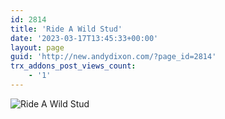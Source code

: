 ```yaml
---
id: 2814
title: 'Ride A Wild Stud'
date: '2023-03-17T13:45:33+00:00'
layout: page
guid: 'http://new.andydixon.com/?page_id=2814'
trx_addons_post_views_count:
    - '1'
---
```


![Ride A Wild Stud](https://i0.wp.com/assets.g8x2.ldn.idrivee2-23.com/posters/Ride%20A%20Wild%20Stud%2001.jpg?w=1200&ssl=1 "Ride A Wild Stud")